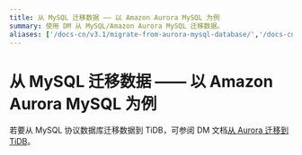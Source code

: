 ```yaml
---
title: 从 MySQL 迁移数据 —— 以 Amazon Aurora MySQL 为例
summary: 使用 DM 从 MySQL/Amazon Aurora MySQL 迁移数据。
aliases: ['/docs-cn/v3.1/migrate-from-aurora-mysql-database/','/docs-cn/v3.1/how-to/migrate/from-mysql-aurora/','/docs-cn/v3.1/how-to/migrate/from-aurora/']
---
```


# 从 MySQL 迁移数据 —— 以 Amazon Aurora MySQL 为例

若要从 MySQL 协议数据库迁移数据到 TiDB，可参阅 DM 文档[从 Aurora 迁移到 TiDB](https://docs.pingcap.com/zh/tidb-data-migration/v2.0/migrate-from-mysql-aurora)。
